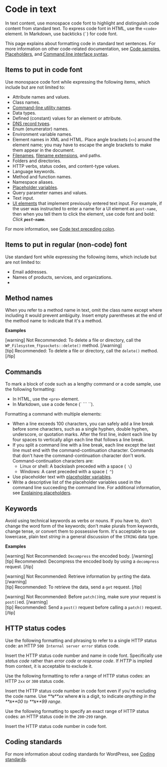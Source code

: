 # Code in text

In text content, use monospace code font to highlight and distinguish code content from standard text. To express code font in HTML, use the `<code>` element. In Markdown, use backticks (``` ` ```) for code font.

This page explains about formatting code in standard text sentences. For more information on other code-related documentation, see [Code samples](), [Placeholders](), and [Command line interface syntax]().

## Items to put in code font

Use monospace code font while expressing the following items, which include but are not limited to:
-  Attribute names and values.
- Class names.
- [Command-line utility names]().
- Data types.
- Defined (constant) values for an element or attribute.
- [DNS record types](https://wikipedia.org/wiki/List_of_DNS_record_types).
- Enum (enumerator) names.
- Environment variable names.
- Element names in XML and HTML. Place angle brackets (`<>`) around the element name; you may have to escape the angle brackets to make them appear in the document.
- [Filenames](), [filename extensions](), and paths.
- Folders and directories.
- HTTP verbs, status codes, and content-type values.
- Language keywords.
- Method and function names.
- Namespace aliases.
- [Placeholder variables]().
- Query parameter names and values.
- Text input.
- [UI elements]() that implement previously entered text input. For example, if the user was instructed to enter a name for a UI element as `post-name`, then when you tell them to click the element, use code font and bold: *Click __`post-name`__*.

For more information, see [Code text preceding colon]().

## Items to put in regular (non-code) font

Use standard font while expressing the following items, which include but are not limited to:
- Email addresses.
- Names of products, services, and organizations.
- 

## Method names

When you refer to a method name in text, omit the class name except where including it would prevent ambiguity. Insert empty parentheses at the end of the method name to indicate that it's a method.

**Examples**  

[warning] Not Recommended: To delete a file or directory, call the `WP_Filesystem_ftpsockets::delete()` method. [/warning]  
[tip] Recommended: To delete a file or directory, call the `delete()` method. [/tip]  

## Commands

To mark a block of code such as a lengthy command or a code sample, use the following formatting:
- In HTML, use the `<pre>` element.
- In Markdown, use a code fence (` ``` ``).

Formatting a command with multiple elements:
- When a line exceeds 100 characters, you can safely add a line break before some characters, such as a single hyphen, double hyphen, underscore, or quotation marks. After the first line, indent each line by four spaces to vertically align each line that follows a line break.
- If you split a command line with a line break, each line except the last line must end with the command-continuation character. Commands that don't have the command-continuation character don't work. Command-continuation characters are:
  - Linux or shell: A backslash preceded with a space (` \`)
  - Windows: A caret preceded with a space (` ^`)
- Use placeholder text with [placeholder variables]().
- Write a descriptive list of the placeholder variables used in the command line succeeding the command line. For additional information, see [Explaining placeholders]().

## Keywords

Avoid using technical keywords as verbs or nouns. If you have to, don't change the word form of the keywords; don't make plurals from keywords, change tense, or convert them to possessive form. It's acceptable to use lowercase, plain text *string* in a general discussion of the `STRING` data type.

**Examples**  

[warning] Not Recommended: `Decompress` the encoded body. [/warning]  
[tip] Recommended: Decompress the encoded body by using a `decompress` request. [/tip]  

[warning] Not Recommended: Retrieve information by `get`ting the data. [/warning]  
[tip] Recommended: To retrieve the data, send a `get` request. [/tip]  

[warning] Not Recommended: Before `patch()`ing, make sure your request is `post()`ed. [/warning]  
[tip] Recommended: Send a `post()` request before calling a `patch()` request. [/tip]  

## HTTP status codes

Use the following formatting and phrasing to refer to a single HTTP status code: an HTTP `500 Internal server error` status code.

Insert the HTTP status code number and name in code font. Specifically use *status code* rather than *error code* or *response code*. If *HTTP* is implied from context, it is acceptable to exclude it.

Use the following formatting to refer a range of HTTP status codes: an HTTP `2xx` or `300` status code.

Insert the HTTP status code number in code font even if you're excluding the code name. Use _**`N`**xx_ where _**`N`**_ is a digit, to indicate _anything in the **`N`**00 to **`N`**99 range_.

Use the following formatting to specify an exact range of HTTP status codes: an HTTP status code in the `200`-`299` range.

Insert the HTTP status code number in code font.

## Coding standards

For more information about coding standards for WordPress, see [Coding standards]().
